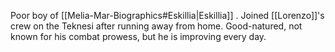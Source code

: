 

Poor boy of [[Melia-Mar-Biographics#Eskillia|Eskillia]] . Joined [[Lorenzo]]'s crew on the Teknesi after running away from home. Good-natured, not known for his combat prowess, but he is improving every day.
